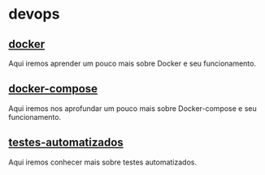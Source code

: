 # devops

## [docker](./docker/)
Aqui iremos aprender um pouco mais sobre Docker e seu funcionamento.

## [docker-compose](./docker-compose/)
Aqui iremos nos aprofundar um pouco mais sobre Docker-compose e seu funcionamento.

## [testes-automatizados](./testes-automatizados/)
Aqui iremos conhecer mais sobre testes automatizados.